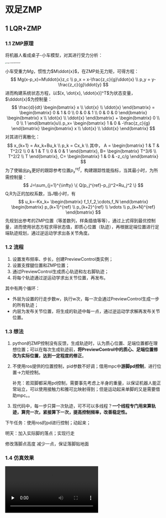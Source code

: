 # 双足ZMP

## 1 LQR+ZMP

### 1.1 ZMP原理

将机器人看成桌子-小车模型，对其进行受力分析：

<img src="https://typora-picture-01.oss-cn-shenzhen.aliyuncs.com/image/image-20240128131759197.png" alt="image-20240128131759197" style="zoom:25%;" />

小车受重力$Mg$，惯性力$M\ddot{x}$，在ZMP处无力矩，可得方程：
$$
Mg(x-p_x)=M\ddot{x}z_c \\
p_x = x-\frac{z_c}{g}\ddot{x} \\
p_y = y-\frac{z_c}{g}\ddot{y}
$$
进而构建系统状态方程，以$[x, \dot{x}, \ddot{x}]^T$为状态变量，$\dddot{x}$为控制量：
$$
\frac{d}{dt}
\begin{bmatrix}
x \\
\dot{x} \\
\ddot{x} 
\end{bmatrix} = 
\begin{bmatrix}
0 & 1 & 0 \\
0 & 0 & 1 \\
0 & 0 & 0
\end{bmatrix}
\begin{bmatrix}
x \\
\dot{x} \\
\ddot{x} 
\end{bmatrix}
+
\begin{bmatrix}
0 \\
0 \\
1
\end{bmatrix}u\\
p_x=
\begin{bmatrix}
1 & 0 & -\frac{z_c}{g}
\end{bmatrix}
\begin{bmatrix}
x \\
\dot{x} \\
\ddot{x} 
\end{bmatrix}
$$
对其进行离散化：
$$
x_{k+1} = Ax_k+Bu_k \\
p_k = Cx_k \\ 其中，
A =
\begin{bmatrix}
1 & T & T^2/2 \\
0 & 1 & T \\
0 & 0 & 1
\end{bmatrix},
B=
\begin{bmatrix}
T^3/6 \\
T^2/2 \\
T
\end{bmatrix},
C=
\begin{bmatrix}
1 & 0 & -z_c/g
\end{bmatrix}
$$
为了使输出$p_k$更好的跟踪参考位置$p_x^{ref}$，构建跟踪性能指标，当其最小时，为所需控制量：
$$
J=\sum_{j=1}^{\infty} \{ Q(p_j^{ref}-p_j)^2+Ru_j^2 \}
$$
Q,R为正的加权系数，当$J$极小时，有
$$
u_k=-Kx_k+
\begin{bmatrix}
f_1,f_2,\cdots,f_N
\end{bmatrix}
\begin{bmatrix}
p_{k+1}^{ref} \\ 
p_{k+2}^{ref} \\
\vdots \\
p_{k+N}^{ref}
\end{bmatrix}
$$
先规划出参考的ZMP位置（等差数列，样条插值等等），通过上式得到最优控制量，进而使用状态方程求得状态值，即质心位置（轨迹），再根据足端位置进行足端轨迹规划，通过逆运动学求出各关节角度。

###  1.2 流程

1.  设置发布频率、步长，创建PreviewControl类实例；
2.  设置支撑腿位置和ZMP位置；
3.  通过PreviewControl生成质心轨迹和左右脚轨迹；
4.  将每个轨迹通过逆运动学求出关节位置，再发布。

其中有两个循环：

-   外层为设置的行走步数w，执行w次，每一次会通过PreviewControl生成一步的所有轨迹；
-   内层为发布关节位置，将生成的轨迹中每一点，通过逆运动学求解再发布关节位置。

### 1.3 想法

1.  python的ZMP控制没有反馈，生成轨迹时，认为质心位置、足端位置都在理想位置；可以在每次生成轨迹前，**将PreviewControl中的质心、足端位置修改为实际位置，达到一定程度的修正**。

2.  不使用ros提供的位置控制，pid参数不好调；借用mpc中**游脚pd控制**，进行位置->力矩控制。

    补充：若双脚都采用pd控制，需要事先考虑上半身的重量，以保证机器人能正常站立，可以使用接触力和雅可比映射得到；但是运动起来单脚的又是需要借助mpc。。

3.  现代码中，每一步只算一次轨迹，可不可以多线程？**一个线程专门用来算轨迹，算完一次，紧接算下一次，提高控制频率，改善稳定性。**

下午任务：使用ros的pd进行控制；动起来；

明天：加入实际脚的落点；实现行走

修改落脚点高度 减少一点，保证落脚贴地面

### 1.4 仿真效果

<video id="video" controls="" src="https://typora-picture-01.oss-cn-shenzhen.aliyuncs.com/image/zmp.mp4" preload="none" >



## 2 MPC+ZMP

### 2.1 原理

根据ZMP的状态方程，构建MPC问题，用于跟踪x、y方向的ZMP位置，进而求出质心轨迹。
$$
X = A_{qp}x_0+B_{qp}U \\
Y = A_{qp}'x_0+B_{qp}'U
$$
其中：
$$
A_{qp}=
\begin{bmatrix}
{A} \\ {A}^2 \\ \vdots \\ {A}^k
\end{bmatrix},
B_{qp}=
\begin{bmatrix}
{B} & 0 & 0 & \cdots & 0 \\
{A}{B} & {B} & 0 & \cdots & 0\\
{A}^2{B} & {A}{B} & {B} & \cdots & 0 \\
\vdots & \vdots & \vdots & \ddots & \vdots \\
{A}^{k-1}{B} & {A}^{k-2}{B} & {A}^{k-3}{B} & \cdots & {B} 
\end{bmatrix} \\
A_{qp}'=
\begin{bmatrix}
C{A} \\ C{A}^2 \\ \vdots \\ C{A}^k
\end{bmatrix},
B_{qp}'=
\begin{bmatrix}
C{B} & 0 & 0 & \cdots & 0 \\
C{A}{B} & C{B} & 0 & \cdots & 0\\
C{A}^2{B} & C{A}{B} & C{B} & \cdots & 0 \\
\vdots & \vdots & \vdots & \ddots & \vdots \\
C{A}^{k-1}{B} & C{A}^{k-2}{B} & C{A}^{k-3}{B} & \cdots & C{B} 
\end{bmatrix} 
$$

构建二次规划问题，$R、Q$为权重系数：
$$
\min_{U} \frac{1}{2}U^THU+U^Tf\\
H=2({B_{qp}'}^TQB_{qp}'+R),
f=2{B_{qp}'}^TQ({A_{qp}'}x_0-Y_{ref})
$$
约束条件：

-   x方向：质心位置 速度 均大于0：

$$
\hat{A}_{qp}x_0+\hat{B}_{qp}U>0
$$

-   y方向：质心位置 速度  在一定范围内：

$$
-0.5<\hat{A}_{qp}x_0+\hat{B}_{qp}U<0.5
$$

### 2.2 仿真效果

<video id="video" controls="" src="https://typora-picture-01.oss-cn-shenzhen.aliyuncs.com/image/MPC%2BZMP.mp4" preload="none" >

